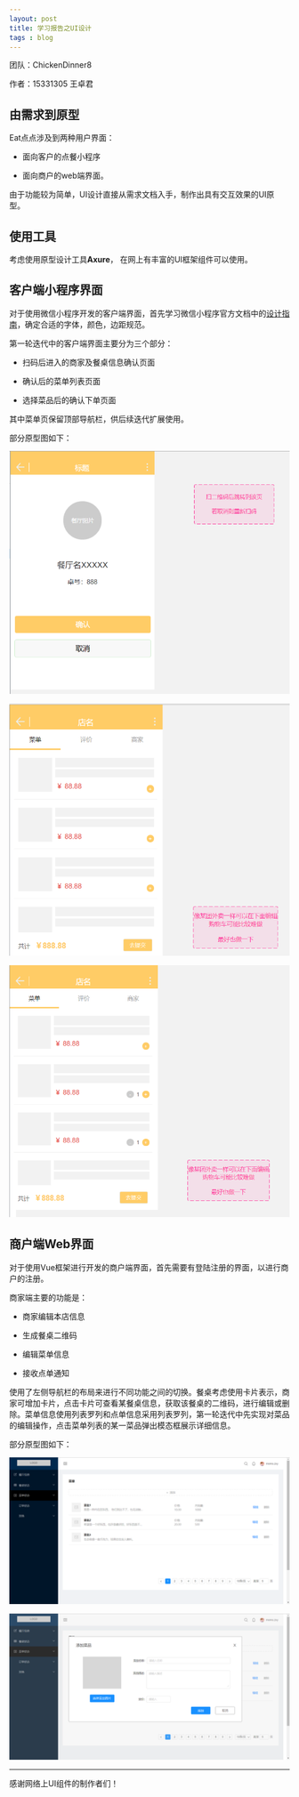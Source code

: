 ```yaml
---
layout: post
title: 学习报告之UI设计
tags : blog
---
```


团队：ChickenDinner8

作者：15331305 王卓君



## 由需求到原型

Eat点点涉及到两种用户界面：

- 面向客户的点餐小程序


- 面向商户的web端界面。

由于功能较为简单，UI设计直接从需求文档入手，制作出具有交互效果的UI原型。



## 使用工具

考虑使用原型设计工具**Axure**， 在网上有丰富的UI框架组件可以使用。



## 客户端小程序界面

对于使用微信小程序开发的客户端界面，首先学习微信小程序官方文档中的[设计指南](https://developers.weixin.qq.com/miniprogram/design/index.html)，确定合适的字体，颜色，边距规范。

第一轮迭代中的客户端界面主要分为三个部分：

- 扫码后进入的商家及餐桌信息确认页面


- 确认后的菜单列表页面


- 选择菜品后的确认下单页面

其中菜单页保留顶部导航栏，供后续迭代扩展使用。

部分原型图如下：

![客户端1][1]

![客户端2][2]

![客户端3][3]



## 商户端Web界面

对于使用Vue框架进行开发的商户端界面，首先需要有登陆注册的界面，以进行商户的注册。

商家端主要的功能是：

- 商家编辑本店信息


- 生成餐桌二维码


- 编辑菜单信息


- 接收点单通知

使用了左侧导航栏的布局来进行不同功能之间的切换。餐桌考虑使用卡片表示，商家可增加卡片，点击卡片可查看某餐桌信息，获取该餐桌的二维码，进行编辑或删除。菜单信息使用列表罗列和点单信息采用列表罗列，第一轮迭代中先实现对菜品的编辑操作，点击菜单列表的某一菜品弹出模态框展示详细信息。

部分原型图如下：

![商户端1][4]

![商户端2][5]





------

感谢网络上UI组件的制作者们！

[1]: https://raw.githubusercontent.com/ChickenDinner8/ChickenDinner8.github.io/master/public/img/lun/%E5%AE%A2%E6%88%B7%E7%AB%AFUI1.png
[2]: https://raw.githubusercontent.com/ChickenDinner8/ChickenDinner8.github.io/master/public/img/lun/%E5%AE%A2%E6%88%B7%E7%AB%AFUI2.png
[3]: https://raw.githubusercontent.com/ChickenDinner8/ChickenDinner8.github.io/master/public/img/lun/%E5%AE%A2%E6%88%B7%E7%AB%AFUI3.png
[4]: https://raw.githubusercontent.com/ChickenDinner8/ChickenDinner8.github.io/master/public/img/lun/%E5%95%86%E6%88%B7%E7%AB%AFUI1.png
[5]: https://raw.githubusercontent.com/ChickenDinner8/ChickenDinner8.github.io/master/public/img/lun/%E5%95%86%E6%88%B7%E7%AB%AFUI2.png